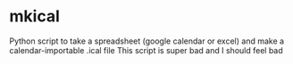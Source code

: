 # mkical
Python script to take a spreadsheet (google calendar or excel) and make a calendar-importable .ical file
This script is super bad and I should feel bad
